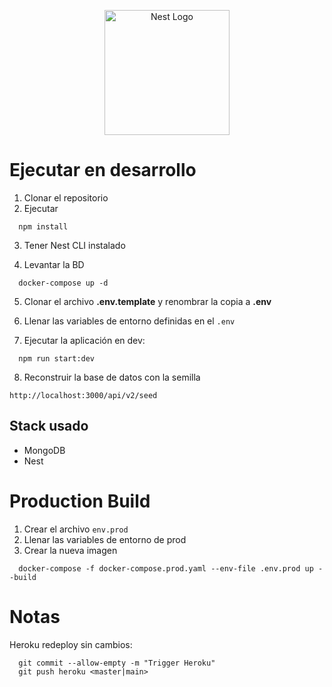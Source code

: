 <p align="center">
  <a href="http://nestjs.com/" target="blank"><img src="https://nestjs.com/img/logo-small.svg" width="200" alt="Nest Logo" /></a>
</p>

# Ejecutar en desarrollo

1. Clonar el repositorio
2. Ejecutar
```
  npm install
```
3. Tener Nest CLI instalado

4. Levantar la BD
```
  docker-compose up -d
```

5. Clonar el archivo __.env.template__ y renombrar la copia a __.env__

6. Llenar las variables de entorno definidas en el ```.env```


7. Ejecutar la aplicación en dev:
```
  npm run start:dev
```

8. Reconstruir la base de datos con la semilla
```
http://localhost:3000/api/v2/seed
```

## Stack usado
  * MongoDB
  * Nest

# Production Build

1. Crear el archivo ```env.prod```
2. Llenar las variables de entorno de prod
3. Crear la nueva imagen
```
  docker-compose -f docker-compose.prod.yaml --env-file .env.prod up --build
```

# Notas
Heroku redeploy sin cambios:
```
  git commit --allow-empty -m "Trigger Heroku"
  git push heroku <master|main>
```